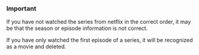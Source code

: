 

### Important
If you have not watched the series from netflix in the correct order, it may be that the season or episode information is not correct.

If you have only watched the first episode of a series, it will be recognized as a movie and deleted.